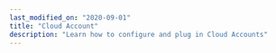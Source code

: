 ```yaml
---
last_modified_on: "2020-09-01"
title: "Cloud Account"
description: "Learn how to configure and plug in Cloud Accounts"
---
```




